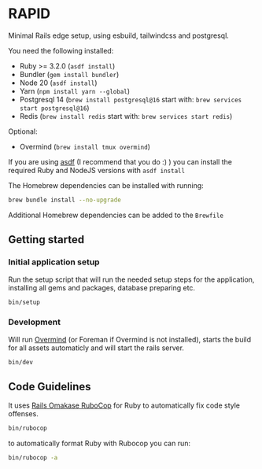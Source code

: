# RAPID

Minimal Rails edge setup, using esbuild, tailwindcss and postgresql.

You need the following installed:
* Ruby >= 3.2.0 (`asdf install`)
* Bundler (`gem install bundler`)
* Node 20 (`asdf install`)
* Yarn (`npm install yarn --global`)
* Postgresql 14 (`brew install postgresql@16` start with: `brew services start postgresql@16`)
* Redis (`brew install redis` start with: `brew services start redis`)

Optional:
* Overmind (`brew install tmux overmind`)

If you are using [asdf](https://asdf-vm.com/) (I recommend that you do :) ) you can install the required Ruby and NodeJS versions with `asdf install`

The Homebrew dependencies can be installed with running:

```bash
brew bundle install --no-upgrade
```

Additional Homebrew dependencies can be added to the `Brewfile`

## Getting started

### Initial application setup

Run the setup script that will run the needed setup steps for the application, installing all gems and packages, database preparing etc.

```sh
bin/setup
```

### Development

Will run [Overmind](https://github.com/DarthSim/overmind) (or Foreman if Overmind is not installed), starts the build for all assets automaticly and will start the rails server.

```sh
bin/dev
```

## Code Guidelines

It uses [Rails Omakase RuboCop](https://github.com/rails/rubocop-rails-omakase) for Ruby to automatically fix code style offenses.

```sh
bin/rubocop
```

to automatically format Ruby with Rubocop you can run:

```sh
bin/rubocop -a
```
